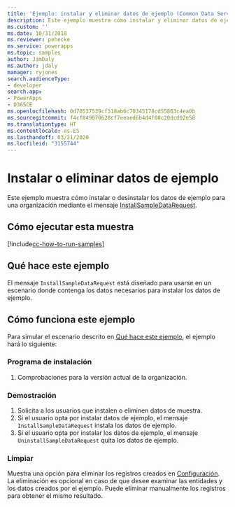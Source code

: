 ```yaml
---
title: 'Ejemplo: instalar y eliminar datos de ejemplo (Common Data Service) | Microsoft Docs'
description: Este ejemplo muestra cómo instalar y eliminar datos de ejemplo.
ms.custom: ''
ms.date: 10/31/2018
ms.reviewer: pehecke
ms.service: powerapps
ms.topic: samples
author: JimDaly
ms.author: jdaly
manager: ryjones
search.audienceType:
- developer
search.app:
- PowerApps
- D365CE
ms.openlocfilehash: 0d70537539cf318ab6c70345178cd55863c4ea0b
ms.sourcegitcommit: f4cf849070628cf7eeaed6b4d4f08c20dcd02e58
ms.translationtype: HT
ms.contentlocale: es-ES
ms.lasthandoff: 03/21/2020
ms.locfileid: "3155744"
---
```

# <a name="install-or-remove-sample-data"></a>Instalar o eliminar datos de ejemplo

Este ejemplo muestra cómo instalar o desinstalar los datos de ejemplo para una organización mediante el mensaje [InstallSampleDataRequest](https://docs.microsoft.com/dotnet/api/microsoft.crm.sdk.messages.installsampledatarequest?view=dynamics-general-ce-9).

## <a name="how-to-run-this-sample"></a>Cómo ejecutar esta muestra

[!include[cc-how-to-run-samples](../../includes/cc-how-to-run-samples.md)]

## <a name="what-this-sample-does"></a>Qué hace este ejemplo

El mensaje `InstallSampleDataRequest` está diseñado para usarse en un escenario donde contenga los datos necesarios para instalar los datos de ejemplo.

## <a name="how-this-sample-works"></a>Cómo funciona este ejemplo

Para simular el escenario descrito en [Qué hace este ejemplo](#what-this-sample-does), el ejemplo hará lo siguiente:

### <a name="setup"></a>Programa de instalación

1. Comprobaciones para la versión actual de la organización.

### <a name="demonstrate"></a>Demostración

1. Solicita a los usuarios que instalen o eliminen datos de muestra.
2. Si el usuario opta por instalar datos de ejemplo, el mensaje `InstallSampleDataRequest` instala los datos de ejemplo.
3. Si el usuario opta por instalar los datos de ejemplo, el mensaje `UninstallSampleDataRequest` quita los datos de ejemplo.

### <a name="clean-up"></a>Limpiar

Muestra una opción para eliminar los registros creados en [Configuración](#setup). La eliminación es opcional en caso de que desee examinar las entidades y los datos creados por el ejemplo. Puede eliminar manualmente los registros para obtener el mismo resultado.